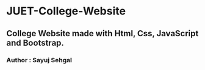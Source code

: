 # JUET-College-Website

## College Website made with Html, Css, JavaScript and Bootstrap.

### Author : Sayuj Sehgal
